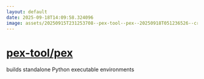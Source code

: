 ```yaml
---
layout: default
date: 2025-09-18T14:09:58.324096
image: assets/20250915T231253708--pex-tool--pex--20250918T051236526--cropped.png
---
```


# [pex-tool/pex](https://github.com/pex-tool/pex)

builds standalone Python executable environments

